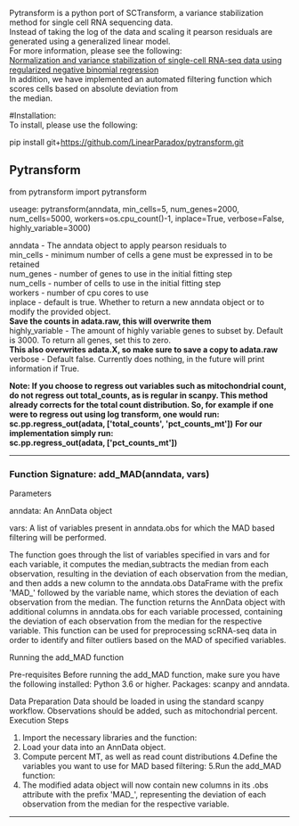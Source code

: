 Pytransform is a python port of SCTransform, a variance stabilization method for single cell RNA sequencing data.  
Instead of taking the log of the data and scaling it pearson residuals are generated using a generalized linear model.  
For more information, please see the following:  
[Normalization and variance stabilization of single-cell RNA-seq data using regularized negative binomial regression](https://genomebiology.biomedcentral.com/articles/10.1186/s13059-019-1874-1)  
In addition, we have implemented an automated filtering function which scores cells based on absolute deviation from  
the median.  

#Installation:  
To install, please use the following:  

pip install git+https://github.com/LinearParadox/pytransform.git
  
  
## Pytransform  

from pytransform import pytransform

useage: pytransform(anndata, min_cells=5, num_genes=2000, num_cells=5000, workers=os.cpu_count()-1, inplace=True,
                verbose=False, highly_variable=3000)  

anndata - The anndata object to apply pearson residuals to  
min_cells - minimum number of cells a gene must be expressed in to be retained  
num_genes - number of genes to use in the initial fitting step  
num_cells - number of cells to use in the initial fitting step  
workers - number of cpu cores to use  
inplace - default is true. Whether to return a new anndata object or to modify the provided object.    
**Save the counts  in adata.raw, this will overwrite them**  
highly_variable - The amount of highly variable genes to subset by. Default is 3000. To return all genes, set this to zero.  
**This also overwrites adata.X, so make sure to save a copy to adata.raw**  
verbose - Default false. Currently does nothing, in the future will print information if True.

**Note: If you choose to regress out variables such as mitochondrial count, do not regress out total_counts, as is regular in scanpy. This method already corrects for the total count distribution. So, for example if one were to regress out using log transform, one would run:**
**sc.pp.regress_out(adata, ['total_counts', 'pct_counts_mt'])**
**For our implementation simply run:**  
**sc.pp.regress_out(adata, ['pct_counts_mt'])** 


---------------------------------------------------------------------------------------------------------  
  
  


### Function Signature: add_MAD(anndata, vars)  


Parameters

anndata: An AnnData object

vars: A list of variables present in anndata.obs for which the MAD based filtering will be performed.

The function goes through the list of variables specified in vars and for each variable, it computes the median,subtracts the median from each observation, resulting 
in the deviation of each observation from the median, and then adds a new column to the anndata.obs DataFrame with the prefix 'MAD_' followed by the variable name, 
which stores the deviation of each observation from the median. The function returns the AnnData object with additional columns in anndata.obs for each variable processed, 
containing the deviation of each observation from the median for the respective variable. This function can be used for preprocessing scRNA-seq data in order to identify and 
filter outliers based on the MAD of specified variables.

Running the add_MAD function

Pre-requisites
Before running the add_MAD function, make sure you have the following installed:
Python 3.6 or higher.
Packages: scanpy and anndata. 

Data Preparation
Data should be loaded in using the standard scanpy workflow. Observations should be added, such as mitochondrial percent.
Execution Steps

1. Import the necessary libraries and the function:
2. Load your data into an AnnData object.
3. Compute percent MT, as well as read count distributions
4.Define the variables you want to use for MAD based filtering:
5.Run the add_MAD function:
6. The modified adata object will now contain new columns in its .obs attribute with the prefix 'MAD_', representing the deviation of each observation from the median for the respective variable.

---------
